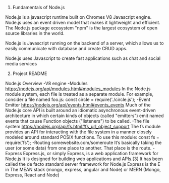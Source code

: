 1. Fundamentals of Node.js

Node.js is a javascript runtime built on Chromes V8 Javascript engine. Node.js uses an event driven model that makes it lightweight and efficient. The Node.js package ecosystem "npm" is the largest ecosystem of open source libraries in the world.

Node.js is Javascript running on the backend of a server, which allows us to easily communicate with database and create CRUD apps.

Node.js uses Javascript to create fast applications such as chat and social media services

2. Project README

Node.js Overview
    -V8 engine
    -Modules
    https://nodejs.org/api/modules.html#modules_modules
        In the Node.js module system, each file is treated as a separate module. For example, consider a file named foo.js:
        const circle = require('./circle.js');
    -Event Emitter
     https://nodejs.org/api/events.html#events_events
        Much of the Node.js core API is built around an idiomatic asynchronous event-driven architecture in which certain kinds of objects (called "emitters") emit named events that cause Function objects ("listeners") to be called.
    -The file system
    https://nodejs.org/api/fs.html#fs_url_object_support
        The fs module provides an API for interacting with the file system in a manner closely modeled around standard POSIX functions. To use this module: const fs = require('fs');
    -Routing
        somewebsite.com/someroute
        It’s basically taking the user (or some data) from one place to another. That place is the route.
    -Express
        Express.js, or simply Express, is a web application framework for Node.js
        It is designed for building web applications and APIs.[3] It has been called the de facto standard server framework for Node.js
        Express is the E in The MEAN stack (mongo, express, angular and Node) or MERN (Mongo, Express, React and Node)